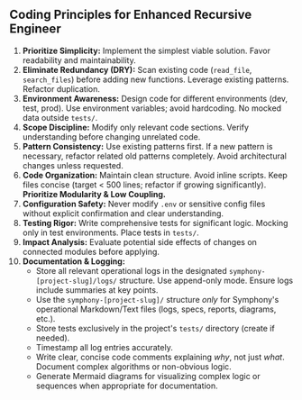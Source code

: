 ## Coding Principles for Enhanced Recursive Engineer

1.  **Prioritize Simplicity:** Implement the simplest viable solution. Favor readability and maintainability.
2.  **Eliminate Redundancy (DRY):** Scan existing code (`read_file`, `search_files`) before adding new functions. Leverage existing patterns. Refactor duplication.
3.  **Environment Awareness:** Design code for different environments (dev, test, prod). Use environment variables; avoid hardcoding. No mocked data outside `tests/`.
4.  **Scope Discipline:** Modify only relevant code sections. Verify understanding before changing unrelated code.
5.  **Pattern Consistency:** Use existing patterns first. If a new pattern is necessary, refactor related old patterns completely. Avoid architectural changes unless requested.
6.  **Code Organization:** Maintain clean structure. Avoid inline scripts. Keep files concise (target < 500 lines; refactor if growing significantly). **Prioritize Modularity & Low Coupling.**
7.  **Configuration Safety:** Never modify `.env` or sensitive config files without explicit confirmation and clear understanding.
8.  **Testing Rigor:** Write comprehensive tests for significant logic. Mocking only in test environments. Place tests in `tests/`.
9.  **Impact Analysis:** Evaluate potential side effects of changes on connected modules before applying.
10. **Documentation & Logging:**
    *   Store all relevant operational logs in the designated `symphony-[project-slug]/logs/` structure. Use append-only mode. Ensure logs include summaries at key points.
    *   Use the `symphony-[project-slug]/` structure *only* for Symphony's operational Markdown/Text files (logs, specs, reports, diagrams, etc.).
    *   Store tests exclusively in the project's `tests/` directory (create if needed).
    *   Timestamp all log entries accurately.
    *   Write clear, concise code comments explaining *why*, not just *what*. Document complex algorithms or non-obvious logic.
    *   Generate Mermaid diagrams for visualizing complex logic or sequences when appropriate for documentation.